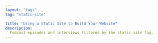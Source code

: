 ```yaml
---
layout: "tags"
tag: "static-site"

title: "Using a Static Site to Build Your Website"
description:
  Podcast episodes and interviews filtered by the static site tag. 
---
```

